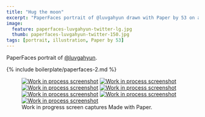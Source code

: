 ```yaml
---
title: "Hug the moon"
excerpt: "PaperFaces portrait of @luvgahyun drawn with Paper by 53 on an iPad."
image: 
  feature: paperfaces-luvgahyun-twitter-lg.jpg
  thumb: paperfaces-luvgahyun-twitter-150.jpg
tags: [portrait, illustration, Paper by 53]
---
```


PaperFaces portrait of [@luvgahyun](http://twitter.com/luvgahyun).

{% include boilerplate/paperfaces-2.md %}

<figure class="third">
  <a href="{{ site.url }}/assets/images/paperfaces-luvgahyun-process-1-lg.jpg"><img src="{{ site.url }}/assets/images/paperfaces-luvgahyun-process-1-600.jpg" alt="Work in process screenshot"></a>
  <a href="{{ site.url }}/assets/images/paperfaces-luvgahyun-process-2-lg.jpg"><img src="{{ site.url }}/assets/images/paperfaces-luvgahyun-process-2-600.jpg" alt="Work in process screenshot"></a>
  <a href="{{ site.url }}/assets/images/paperfaces-luvgahyun-process-3-lg.jpg"><img src="{{ site.url }}/assets/images/paperfaces-luvgahyun-process-3-600.jpg" alt="Work in process screenshot"></a>
  <a href="{{ site.url }}/assets/images/paperfaces-luvgahyun-process-4-lg.jpg"><img src="{{ site.url }}/assets/images/paperfaces-luvgahyun-process-4-600.jpg" alt="Work in process screenshot"></a>
  <a href="{{ site.url }}/assets/images/paperfaces-luvgahyun-process-5-lg.jpg"><img src="{{ site.url }}/assets/images/paperfaces-luvgahyun-process-5-600.jpg" alt="Work in process screenshot"></a>
  <a href="{{ site.url }}/assets/images/paperfaces-luvgahyun-process-6-lg.jpg"><img src="{{ site.url }}/assets/images/paperfaces-luvgahyun-process-6-600.jpg" alt="Work in process screenshot"></a>
  <a href="{{ site.url }}/assets/images/paperfaces-luvgahyun-process-7-lg.jpg"><img src="{{ site.url }}/assets/images/paperfaces-luvgahyun-process-7-600.jpg" alt="Work in process screenshot"></a>
  <figcaption>Work in progress screen captures Made with Paper.</figcaption>
</figure>